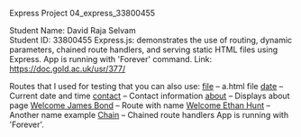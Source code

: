 Express Project  04_express_33800455

Student Name: David Raja Selvam  
Student ID: 33800455
Express.js: demonstrates the use of routing, dynamic parameters, chained route handlers, and serving static HTML files using Express.
App is running with 'Forever' command.
Link: https://doc.gold.ac.uk/usr/377/

Routes that I used for testing that you can also use:
[file](https://doc.gold.ac.uk/usr/377/file) – a.html file
[date](https://doc.gold.ac.uk/usr/377/date) – Current date and time
[contact](https://doc.gold.ac.uk/usr/377/contact) – Contact information
[about](https://doc.gold.ac.uk/usr/377/about) – Displays about page
[Welcome James Bond](https://doc.gold.ac.uk/usr/377/welcome/james-bond) – Route with name
[Welcome Ethan Hunt](https://doc.gold.ac.uk/usr/377/Ethan-Hunt) – Another name example
[Chain](https://doc.gold.ac.uk/usr/377/chain) – Chained route handlers
App is running with 'Forever'.
 

